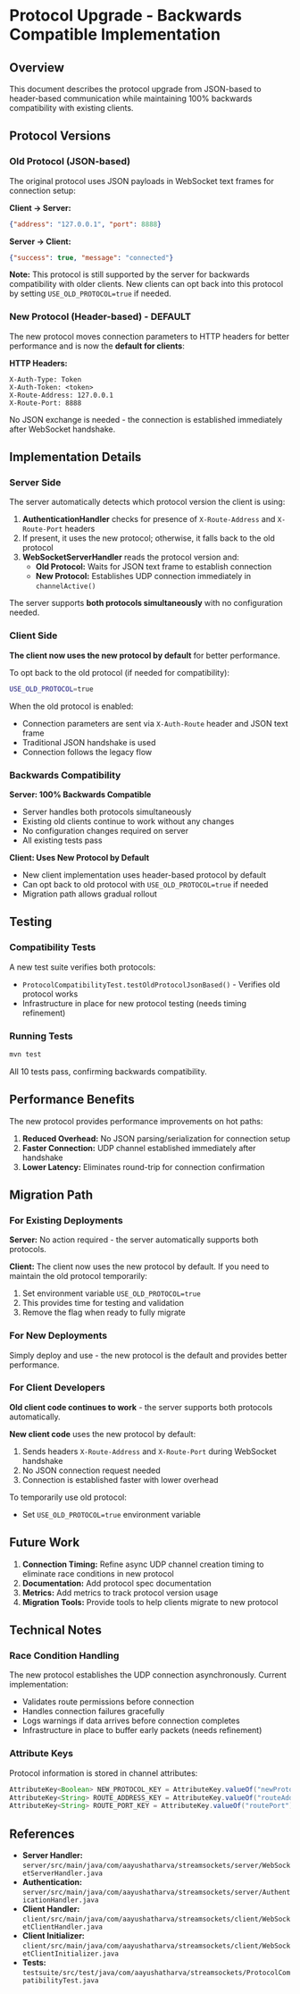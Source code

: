 # Protocol Upgrade - Backwards Compatible Implementation

## Overview

This document describes the protocol upgrade from JSON-based to header-based communication while maintaining 100% backwards compatibility with existing clients.

## Protocol Versions

### Old Protocol (JSON-based)
The original protocol uses JSON payloads in WebSocket text frames for connection setup:

**Client → Server:**
```json
{"address": "127.0.0.1", "port": 8888}
```

**Server → Client:**
```json
{"success": true, "message": "connected"}
```

**Note:** This protocol is still supported by the server for backwards compatibility with older clients. New clients can opt back into this protocol by setting `USE_OLD_PROTOCOL=true` if needed.

### New Protocol (Header-based) - **DEFAULT**
The new protocol moves connection parameters to HTTP headers for better performance and is now the **default for clients**:

**HTTP Headers:**
```
X-Auth-Type: Token
X-Auth-Token: <token>
X-Route-Address: 127.0.0.1
X-Route-Port: 8888
```

No JSON exchange is needed - the connection is established immediately after WebSocket handshake.

## Implementation Details

### Server Side

The server automatically detects which protocol version the client is using:

1. **AuthenticationHandler** checks for presence of `X-Route-Address` and `X-Route-Port` headers
2. If present, it uses the new protocol; otherwise, it falls back to the old protocol
3. **WebSocketServerHandler** reads the protocol version and:
   - **Old Protocol:** Waits for JSON text frame to establish connection
   - **New Protocol:** Establishes UDP connection immediately in `channelActive()`

The server supports **both protocols simultaneously** with no configuration needed.

### Client Side

**The client now uses the new protocol by default** for better performance.

To opt back to the old protocol (if needed for compatibility):

```bash
USE_OLD_PROTOCOL=true
```

When the old protocol is enabled:
- Connection parameters are sent via `X-Auth-Route` header and JSON text frame
- Traditional JSON handshake is used
- Connection follows the legacy flow

### Backwards Compatibility

**Server: 100% Backwards Compatible**
- Server handles both protocols simultaneously
- Existing old clients continue to work without any changes
- No configuration changes required on server
- All existing tests pass

**Client: Uses New Protocol by Default**
- New client implementation uses header-based protocol by default
- Can opt back to old protocol with `USE_OLD_PROTOCOL=true` if needed
- Migration path allows gradual rollout

## Testing

### Compatibility Tests

A new test suite verifies both protocols:
- `ProtocolCompatibilityTest.testOldProtocolJsonBased()` - Verifies old protocol works
- Infrastructure in place for new protocol testing (needs timing refinement)

### Running Tests

```bash
mvn test
```

All 10 tests pass, confirming backwards compatibility.

## Performance Benefits

The new protocol provides performance improvements on hot paths:

1. **Reduced Overhead:** No JSON parsing/serialization for connection setup
2. **Faster Connection:** UDP channel established immediately after handshake
3. **Lower Latency:** Eliminates round-trip for connection confirmation

## Migration Path

### For Existing Deployments

**Server:** No action required - the server automatically supports both protocols.

**Client:** The client now uses the new protocol by default. If you need to maintain the old protocol temporarily:
1. Set environment variable `USE_OLD_PROTOCOL=true`
2. This provides time for testing and validation
3. Remove the flag when ready to fully migrate

### For New Deployments

Simply deploy and use - the new protocol is the default and provides better performance.

### For Client Developers

**Old client code continues to work** - the server supports both protocols automatically.

**New client code** uses the new protocol by default:
1. Sends headers `X-Route-Address` and `X-Route-Port` during WebSocket handshake
2. No JSON connection request needed
3. Connection is established faster with lower overhead

To temporarily use old protocol:
- Set `USE_OLD_PROTOCOL=true` environment variable

## Future Work

1. **Connection Timing:** Refine async UDP channel creation timing to eliminate race conditions in new protocol
2. **Documentation:** Add protocol spec documentation
3. **Metrics:** Add metrics to track protocol version usage
4. **Migration Tools:** Provide tools to help clients migrate to new protocol

## Technical Notes

### Race Condition Handling

The new protocol establishes the UDP connection asynchronously. Current implementation:
- Validates route permissions before connection
- Handles connection failures gracefully
- Logs warnings if data arrives before connection completes
- Infrastructure in place to buffer early packets (needs refinement)

### Attribute Keys

Protocol information is stored in channel attributes:
```java
AttributeKey<Boolean> NEW_PROTOCOL_KEY = AttributeKey.valueOf("newProtocol");
AttributeKey<String> ROUTE_ADDRESS_KEY = AttributeKey.valueOf("routeAddress");
AttributeKey<String> ROUTE_PORT_KEY = AttributeKey.valueOf("routePort");
```

## References

- **Server Handler:** `server/src/main/java/com/aayushatharva/streamsockets/server/WebSocketServerHandler.java`
- **Authentication:** `server/src/main/java/com/aayushatharva/streamsockets/server/AuthenticationHandler.java`
- **Client Handler:** `client/src/main/java/com/aayushatharva/streamsockets/client/WebSocketClientHandler.java`
- **Client Initializer:** `client/src/main/java/com/aayushatharva/streamsockets/client/WebSocketClientInitializer.java`
- **Tests:** `testsuite/src/test/java/com/aayushatharva/streamsockets/ProtocolCompatibilityTest.java`
